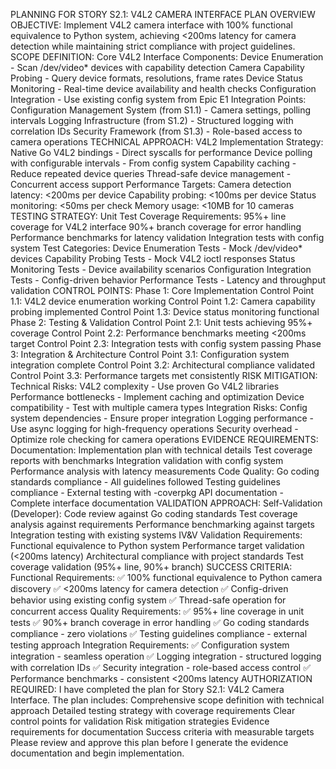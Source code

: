 PLANNING FOR STORY S2.1: V4L2 CAMERA INTERFACE
PLAN OVERVIEW
OBJECTIVE:
Implement V4L2 camera interface with 100% functional equivalence to Python system, achieving <200ms latency for camera detection while maintaining strict compliance with project guidelines.
SCOPE DEFINITION:
Core V4L2 Interface Components:
Device Enumeration - Scan /dev/video* devices with capability detection
Camera Capability Probing - Query device formats, resolutions, frame rates
Device Status Monitoring - Real-time device availability and health checks
Configuration Integration - Use existing config system from Epic E1
Integration Points:
Configuration Management System (from S1.1) - Camera settings, polling intervals
Logging Infrastructure (from S1.2) - Structured logging with correlation IDs
Security Framework (from S1.3) - Role-based access to camera operations
TECHNICAL APPROACH:
V4L2 Implementation Strategy:
Native Go V4L2 bindings - Direct syscalls for performance
Device polling with configurable intervals - From config system
Capability caching - Reduce repeated device queries
Thread-safe device management - Concurrent access support
Performance Targets:
Camera detection latency: <200ms per device
Capability probing: <100ms per device
Status monitoring: <50ms per check
Memory usage: <10MB for 10 cameras
TESTING STRATEGY:
Unit Test Coverage Requirements:
95%+ line coverage for V4L2 interface
90%+ branch coverage for error handling
Performance benchmarks for latency validation
Integration tests with config system
Test Categories:
Device Enumeration Tests - Mock /dev/video* devices
Capability Probing Tests - Mock V4L2 ioctl responses
Status Monitoring Tests - Device availability scenarios
Configuration Integration Tests - Config-driven behavior
Performance Tests - Latency and throughput validation
CONTROL POINTS:
Phase 1: Core Implementation
Control Point 1.1: V4L2 device enumeration working
Control Point 1.2: Camera capability probing implemented
Control Point 1.3: Device status monitoring functional
Phase 2: Testing & Validation
Control Point 2.1: Unit tests achieving 95%+ coverage
Control Point 2.2: Performance benchmarks meeting <200ms target
Control Point 2.3: Integration tests with config system passing
Phase 3: Integration & Architecture
Control Point 3.1: Configuration system integration complete
Control Point 3.2: Architectural compliance validated
Control Point 3.3: Performance targets met consistently
RISK MITIGATION:
Technical Risks:
V4L2 complexity - Use proven Go V4L2 libraries
Performance bottlenecks - Implement caching and optimization
Device compatibility - Test with multiple camera types
Integration Risks:
Config system dependencies - Ensure proper integration
Logging performance - Use async logging for high-frequency operations
Security overhead - Optimize role checking for camera operations
EVIDENCE REQUIREMENTS:
Documentation:
Implementation plan with technical details
Test coverage reports with benchmarks
Integration validation with config system
Performance analysis with latency measurements
Code Quality:
Go coding standards compliance - All guidelines followed
Testing guidelines compliance - External testing with -coverpkg
API documentation - Complete interface documentation
VALIDATION APPROACH:
Self-Validation (Developer):
Code review against Go coding standards
Test coverage analysis against requirements
Performance benchmarking against targets
Integration testing with existing systems
IV&V Validation Requirements:
Functional equivalence to Python system
Performance target validation (<200ms latency)
Architectural compliance with project standards
Test coverage validation (95%+ line, 90%+ branch)
SUCCESS CRITERIA:
Functional Requirements:
✅ 100% functional equivalence to Python camera discovery
✅ <200ms latency for camera detection
✅ Config-driven behavior using existing config system
✅ Thread-safe operation for concurrent access
Quality Requirements:
✅ 95%+ line coverage in unit tests
✅ 90%+ branch coverage in error handling
✅ Go coding standards compliance - zero violations
✅ Testing guidelines compliance - external testing approach
Integration Requirements:
✅ Configuration system integration - seamless operation
✅ Logging integration - structured logging with correlation IDs
✅ Security integration - role-based access control
✅ Performance benchmarks - consistent <200ms latency
AUTHORIZATION REQUIRED:
I have completed the plan for Story S2.1: V4L2 Camera Interface. The plan includes:
Comprehensive scope definition with technical approach
Detailed testing strategy with coverage requirements
Clear control points for validation
Risk mitigation strategies
Evidence requirements for documentation
Success criteria with measurable targets
Please review and approve this plan before I generate the evidence documentation and begin implementation.